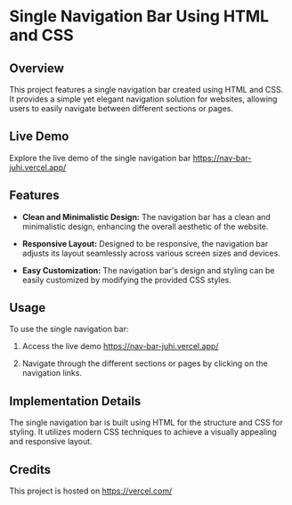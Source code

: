 # Single Navigation Bar Using HTML and CSS

## Overview

This project features a single navigation bar created using HTML and CSS. It provides a simple yet elegant navigation solution for websites, allowing users to easily navigate between different sections or pages.

## Live Demo

Explore the live demo of the single navigation bar https://nav-bar-juhi.vercel.app/

## Features

- **Clean and Minimalistic Design:** The navigation bar has a clean and minimalistic design, enhancing the overall aesthetic of the website.
  
- **Responsive Layout:** Designed to be responsive, the navigation bar adjusts its layout seamlessly across various screen sizes and devices.
  
- **Easy Customization:** The navigation bar's design and styling can be easily customized by modifying the provided CSS styles.

## Usage

To use the single navigation bar:

1. Access the live demo https://nav-bar-juhi.vercel.app/
  
2. Navigate through the different sections or pages by clicking on the navigation links.

## Implementation Details

The single navigation bar is built using HTML for the structure and CSS for styling. It utilizes modern CSS techniques to achieve a visually appealing and responsive layout.

## Credits

This project is hosted on https://vercel.com/

